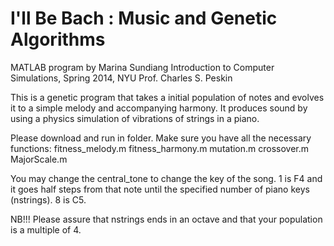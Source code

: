 # I'll Be Bach : Music and Genetic Algorithms

MATLAB program by Marina Sundiang
Introduction to Computer Simulations, Spring 2014, NYU
Prof. Charles S. Peskin

This is a genetic program that takes a initial population of notes
and evolves it to a simple melody and accompanying harmony. 
It produces sound by using a physics simulation of vibrations of strings in a piano.

Please download and run in folder. Make sure you have all the necessary functions:
fitness_melody.m
fitness_harmony.m
mutation.m
crossover.m
MajorScale.m

You may change the central_tone to change the key of the song. 1 is F4 and it 
goes half steps from that note until the specified number of piano keys (nstrings).
8 is C5. 

NB!!!
Please assure that nstrings ends in an octave and that your population is a multiple
of 4. 
